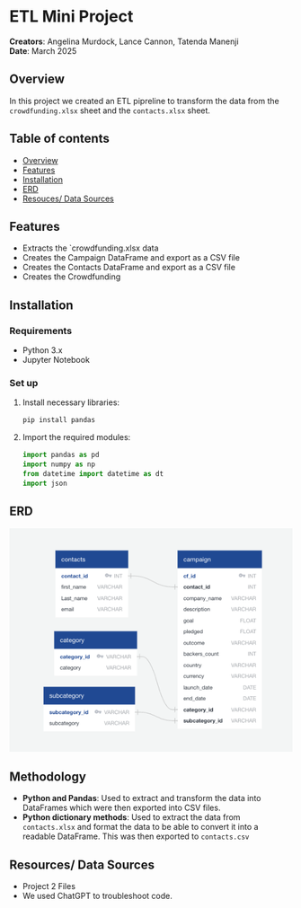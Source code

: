 # ETL Mini Project
**Creators**: Angelina Murdock, Lance Cannon, Tatenda Manenji
<br> **Date**: March 2025

## Overview
In this project we created an ETL pipreline to transform the data from the `crowdfunding.xlsx` sheet and the `contacts.xlsx` sheet. 

## Table of contents
- [Overview](#overview)
- [Features](#features)
- [Installation](#installation)
- [ERD](#erd)
- [Resouces/ Data Sources](#resources-data-sources)

## Features
- Extracts the `crowdfunding.xlsx data
- Creates the Campaign DataFrame and export as a CSV file
- Creates the Contacts DataFrame and export as a CSV file
- Creates the Crowdfunding

## Installation
### Requirements
- Python 3.x
- Jupyter Notebook

### Set up
1. Install necessary libraries:
    ```bash
    pip install pandas
    ```

2. Import the required modules:
    ```python
    import pandas as pd
    import numpy as np
    from datetime import datetime as dt
    import json
    ```

## ERD
!["ERD"](https://github.com/Angelinamurdock/Project_2/blob/main/Starter_Files/Resources/ERD.png)

## Methodology
- **Python and Pandas**: Used to extract and transform the data into DataFrames which were then exported into CSV files.
- **Python dictionary methods**:
Used to extract the data from `contacts.xlsx` and format the data to be able to convert it into a readable DataFrame. This was then exported to `contacts.csv`

## Resources/ Data Sources
- Project 2 Files 
- We used ChatGPT to troubleshoot code.